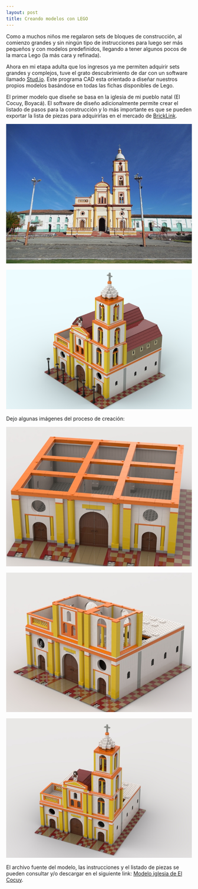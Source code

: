 ```yaml
---
layout: post
title: Creando modelos con LEGO
---
```


Como a muchos niños me regalaron sets de bloques de construcción, al comienzo grandes y sin ningún tipo de instrucciones para luego ser más pequeños y con modelos predefinidos, llegando a tener algunos pocos de la marca Lego (la más cara y refinada).

Ahora en mi etapa adulta que los ingresos ya me permiten adquirir sets grandes y complejos, tuve el grato descubrimiento de dar con un software llamado [Stud.io](https://studio.bricklink.com/v3/studio/download.page). Este programa CAD esta orientado a diseñar nuestros propios modelos basándose en todas las fichas disponibles de Lego.

El primer modelo que diseñe se basa en la iglesia de mi pueblo natal (El Cocuy, Boyacá). El software de diseño adicionalmente permite crear el listado de pasos para la construcción y lo más importante es que se pueden exportar la lista de piezas para adquirirlas en el mercado de [BrickLink](https://www.bricklink.com/v2/main.page).

![Iglesia 2](https://raw.githubusercontent.com/daniels13ca/daniels13ca.github.io/master/images/Iglesia-0.jpg)

![Iglesia 1](https://raw.githubusercontent.com/daniels13ca/daniels13ca.github.io/master/images/Iglesia-1.png)

Dejo algunas imágenes del proceso de creación:

![Iglesia 3](https://raw.githubusercontent.com/daniels13ca/daniels13ca.github.io/master/images/Iglesia-2.png)

![Iglesia 4](https://raw.githubusercontent.com/daniels13ca/daniels13ca.github.io/master/images/Iglesia-3.png)

![Iglesia 5](https://raw.githubusercontent.com/daniels13ca/daniels13ca.github.io/master/images/Iglesia-4.png)

El archivo fuente del modelo, las instrucciones y el listado de piezas se pueden consultar y/o descargar en el siguiente link: [Modelo iglesia de El Cocuy](https://www.bricklink.com/v3/studio/design.page?idModel=138693).